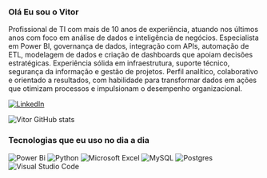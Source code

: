 ### Olá Eu sou o Vitor
Profissional de TI com mais de 10 anos de experiência, atuando nos últimos anos com foco em análise de 
dados e inteligência de negócios. Especialista em Power BI, governança de dados, integração com APIs, 
automação de ETL, modelagem de dados e criação de dashboards que apoiam decisões estratégicas. 
Experiência sólida em infraestrutura, suporte técnico, segurança da informação e gestão de projetos. Perfil 
analítico, colaborativo e orientado a resultados, com habilidade para transformar dados em ações que otimizam 
processos e impulsionam o desempenho organizacional.

[![LinkedIn](https://img.shields.io/badge/linkedin-%230077B5.svg?style=for-the-badge&logo=linkedin&logoColor=white)](https://www.linkedin.com/in/vitorpielak-ti/)


![Vitor GitHub stats](https://github-readme-stats.vercel.app/api?username=vitorpielak&show_icons=true&theme=dracula)

### Tecnologias que eu uso no dia a dia
![Power Bi](https://img.shields.io/badge/power_bi-F2C811?style=for-the-badge&logo=powerbi&logoColor=black)
![Python](https://img.shields.io/badge/python-3670A0?style=for-the-badge&logo=python&logoColor=ffdd54)
![Microsoft Excel](https://img.shields.io/badge/Microsoft_Excel-217346?style=for-the-badge&logo=microsoft-excel&logoColor=white)
![MySQL](https://img.shields.io/badge/mysql-4479A1.svg?style=for-the-badge&logo=mysql&logoColor=white)
![Postgres](https://img.shields.io/badge/postgres-%23316192.svg?style=for-the-badge&logo=postgresql&logoColor=white)
![Visual Studio Code](https://img.shields.io/badge/Visual%20Studio%20Code-0078d7.svg?style=for-the-badge&logo=visual-studio-code&logoColor=white)
